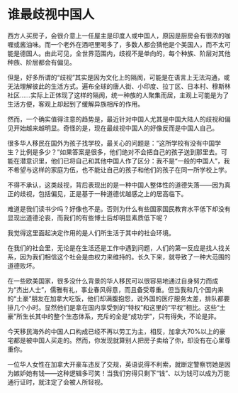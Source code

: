 # 谁最歧视中国人

西方人买房子，会很介意上一任屋主是印度人或中国人，原因是厨房会有很浓的咖喱或酱油味。而一个老外在酒吧里喝多了，多数人都会猜他是个美国人，而不太可能是德国人。由此可见，全世界范围内，歧视不是单向的，每个种族、阶层对其他种族、阶层都会有偏见。 

但是，好多所谓的“歧视”其实是因为文化上的隔阂，可能是在语言上无法沟通，或无法理解彼此的生活方式。遍布全球的唐人街、小印度、拉丁区、日本村、穆斯林社区……实际上正体现了这样的隔阂，统一种族的人聚集而居，主观上可能是为了生活方便，客观上却起到了缓解异族相斥的作用。 

然而，一个确实值得注意的趋势是，最近针对中国人尤其是中国大陆人的歧视和偏见开始越来越明显。奇怪的是，现在最歧视中国人的好像反而是中国人自己。 

很多华人移民在国外为孩子找学校，最关心的问题是：“这所学校有没有中国学生？比例是多少？”如果答案是很多，他们绝对不会把自己的孩子送到那里去。可能在潜意识里，他们已将自己和其他中国人作了区分：我不是“一般的中国人”，我不希望与这样的家庭为伍，也不能让自己的孩子和他们的孩子在同一所学校上学。 

不得不承认，这类歧视，背后表现出的是一种中国人整体性的道德失落——因为真正的歧视，包括偏见，正是基于一种道德优越感之上的居高临下。 

难道是我们读书少吗？好像也不是。否则为什么有些国家国民教育水平低下却没有显现出道德沦丧，而我们的有些博士后却明显素质低下呢？ 

我觉得这里面起决定作用的是人们所生活于其中的社会环境。 

在我们的社会里，无论是在生活还是工作中遇到问题，人们的第一反应是找人找关系，因为我们相信这个社会是由权力来维持的。长久下来，就导致了一种大范围的道德败坏。 

在一些欧美国家，很多没什么背景的华人移民可以很容易地通过自身努力而成为“杰出人士”，儒雅有礼，事业春风得意，而且备受尊重。但当我和几个国内来的“土豪”朋友在加拿大吃饭，他们却满腹抱怨，说外国的医疗服务太差，排队都要排几个小时。显然他们是拿在国内享受到的“特权”和这里的“平权”相比。这些“土豪”所生长其中的整个生态体系，充斥的全是“成功学”，只有得失，不论是非。 

今天移民海外的中国人口构成已经不再以劳工为主，相反，加拿大70%以上的豪宅都是被中国人买走的。然而，你发现就算别人把房子卖给了你，却没有在心里尊重你。 

一位华人女性在加拿大开豪车违反了交规，英语说得不利索，就断定警察罚她是因为嫉妒她有钱——这种逻辑多可笑！当我们穷得只剩下“钱”、以为钱可以成为万能通行证时，就注定了会被人所轻视。